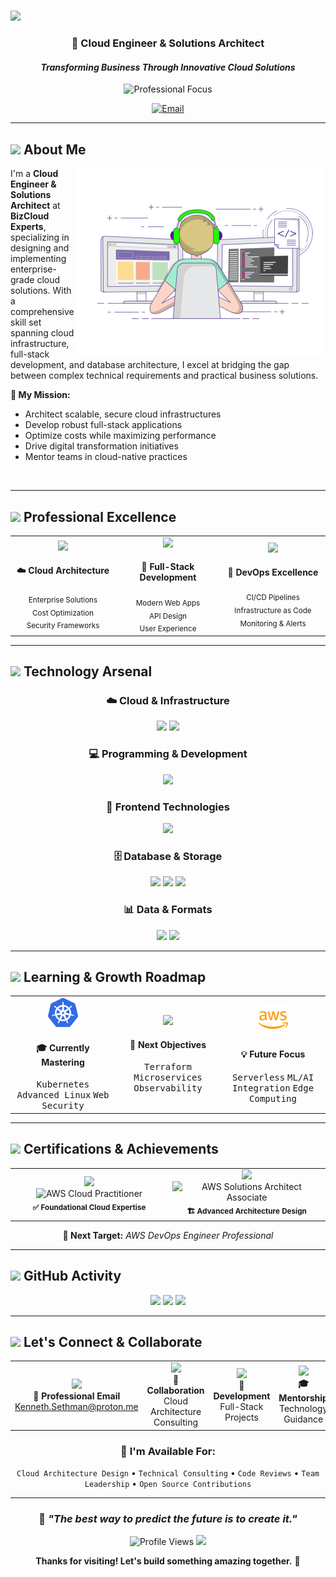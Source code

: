 # <div align="center">
  <img src="https://capsule-render.vercel.app/api?type=waving&color=gradient&customColorList=6,11,20&height=180&section=header&text=Kenneth%20Sethman&fontSize=42&fontColor=fff&animation=twinkling&fontAlignY=32"/>
</div>

<div align="center">
  
### 🚀 Cloud Engineer & Solutions Architect
#### *Transforming Business Through Innovative Cloud Solutions*

<p align="center">
  <img src="https://readme-typing-svg.herokuapp.com?font=JetBrains+Mono&weight=500&size=18&duration=3000&pause=1000&color=58A6FF&center=true&vCenter=true&multiline=true&width=800&height=100&lines=Enterprise+Cloud+Architecture+%7C+AWS+Solutions;Full-Stack+Development+%7C+Database+Optimization;DevOps+Automation+%7C+Security-First+Design;Scalable+Systems+%7C+Cost-Effective+Innovation" alt="Professional Focus" />
</p>

[![Email](https://img.shields.io/badge/📧_Get_In_Touch-Kenneth.Sethman@proton.me-blueviolet?style=for-the-badge&logo=protonmail&logoColor=white&labelColor=8B89CC)](mailto:Kenneth.Sethman@proton.me)

</div>

---

## <img src="https://media.giphy.com/media/iY8CRBdQXODJSCERIr/giphy.gif" width="35"> About Me

<img align="right" alt="Coding" width="400" src="https://raw.githubusercontent.com/devSouvik/devSouvik/master/gif3.gif">

I'm a **Cloud Engineer & Solutions Architect** at **BizCloud Experts**, specializing in designing and implementing enterprise-grade cloud solutions. With a comprehensive skill set spanning cloud infrastructure, full-stack development, and database architecture, I excel at bridging the gap between complex technical requirements and practical business solutions.

**🎯 My Mission:**
- Architect scalable, secure cloud infrastructures
- Develop robust full-stack applications  
- Optimize costs while maximizing performance
- Drive digital transformation initiatives
- Mentor teams in cloud-native practices

<br clear="right"/>

---

## <img src="https://media.giphy.com/media/WUlplcMpOCEmTGBtBW/giphy.gif" width="35"> Professional Excellence

<div align="center">

<table>
<tr>
<td width="33%" align="center">
  <img src="https://skillicons.dev/icons?i=aws" width="48"/>
  <h4>☁️ Cloud Architecture</h4>
  <sub>Enterprise Solutions<br/>Cost Optimization<br/>Security Frameworks</sub>
</td>
<td width="33%" align="center">
  <img src="https://skillicons.dev/icons?i=react" width="48"/>
  <h4>🚀 Full-Stack Development</h4>
  <sub>Modern Web Apps<br/>API Design<br/>User Experience</sub>
</td>
<td width="33%" align="center">
  <img src="https://skillicons.dev/icons?i=docker" width="48"/>
  <h4>🔧 DevOps Excellence</h4>
  <sub>CI/CD Pipelines<br/>Infrastructure as Code<br/>Monitoring & Alerts</sub>
</td>
</tr>
</table>

</div>

---

## <img src="https://media.giphy.com/media/QssGEmpkyEOhBCb7e1/giphy.gif" width="35"> Technology Arsenal

<div align="center">

### ☁️ Cloud & Infrastructure
<p>
  <img src="https://skillicons.dev/icons?i=aws,docker,nginx,linux" />
  <img src="https://img.shields.io/badge/Windows-0078D6?style=for-the-badge&logo=windows&logoColor=white" height="48"/>
</p>

### 💻 Programming & Development  
<p>
  <img src="https://skillicons.dev/icons?i=python,javascript,cpp,nodejs,php" />
</p>

### 🎨 Frontend Technologies
<p>
  <img src="https://skillicons.dev/icons?i=react,html,css,bootstrap" />
</p>

### 🗄️ Database & Storage
<p>
  <img src="https://skillicons.dev/icons?i=postgresql,mongodb" />
  <img src="https://img.shields.io/badge/SQL-4479A1?style=for-the-badge&logo=mysql&logoColor=white" height="48"/>
  <img src="https://img.shields.io/badge/MariaDB-003545?style=for-the-badge&logo=mariadb&logoColor=white" height="48"/>
</p>

### 📊 Data & Formats
<p>
  <img src="https://img.shields.io/badge/JSON-000000?style=for-the-badge&logo=json&logoColor=white" height="48"/>
  <img src="https://img.shields.io/badge/XML-FF6600?style=for-the-badge" height="48"/>
</p>

</div>

---

## <img src="https://media.giphy.com/media/VgCDAzcKvsR6OM0uWg/giphy.gif" width="35"> Learning & Growth Roadmap

<div align="center">

<table>
<tr>
<td width="33%" align="center">
  <img src="https://github.com/devicons/devicon/blob/master/icons/kubernetes/kubernetes-plain.svg" width="48"/>
  <h4>🎓 Currently Mastering</h4>
  <kbd>Kubernetes</kbd> <kbd>Advanced Linux</kbd> <kbd>Web Security</kbd>
</td>
<td width="33%" align="center">
  <img src="https://skillicons.dev/icons?i=terraform" width="48"/>
  <h4>🚀 Next Objectives</h4>
  <kbd>Terraform</kbd> <kbd>Microservices</kbd> <kbd>Observability</kbd>
</td>
<td width="33%" align="center">
  <img src="https://github.com/devicons/devicon/blob/master/icons/amazonwebservices/amazonwebservices-plain-wordmark.svg" width="48"/>
  <h4>💡 Future Focus</h4>
  <kbd>Serverless</kbd> <kbd>ML/AI Integration</kbd> <kbd>Edge Computing</kbd>
</td>
</tr>
</table>

</div>

---

## <img src="https://media.giphy.com/media/LnQjpWaON8nhr21vNW/giphy.gif" width="35"> Certifications & Achievements

<div align="center">

<table>
<tr>
<td align="center" width="50%">
  <img src="https://images.credly.com/size/150x150/images/00634f82-b07f-4bbd-a6bb-53de397fc3a6/image.png" width="100"/>
  <br>
  <img src="https://img.shields.io/badge/AWS%20Certified-Cloud%20Practitioner-FF9900?style=for-the-badge&logo=amazon-aws&logoColor=white" alt="AWS Cloud Practitioner"/>
  <br><sub><b>✅ Foundational Cloud Expertise</b></sub>
</td>
<td align="center" width="50%">
  <img src="https://images.credly.com/size/150x150/images/0e284c3f-5164-4b21-8660-0d84737941bc/image.png" width="100"/>
  <br>
  <img src="https://img.shields.io/badge/AWS%20Certified-Solutions%20Architect%20Associate-FF9900?style=for-the-badge&logo=amazon-aws&logoColor=white" alt="AWS Solutions Architect Associate"/>
  <br><sub><b>🏗️ Advanced Architecture Design</b></sub>
</td>
</tr>
</table>

**🎯 Next Target:** *AWS DevOps Engineer Professional*

</div>

---

## <img src="https://media.giphy.com/media/LnQjpWaON8nhr21vNW/giphy.gif" width="35"> GitHub Activity

<div align="center">

<img width="49%" src="https://github-readme-stats.vercel.app/api?username=saltine-dev&show_icons=true&theme=tokyonight&hide_border=true&bg_color=0D1117&title_color=79C0FF&icon_color=58A6FF&text_color=C9D1D9" />
<img width="49%" src="https://github-readme-streak-stats.herokuapp.com/?user=saltine-dev&theme=tokyonight&hide_border=true&background=0D1117&ring=79C0FF&fire=58A6FF&currStreakLabel=79C0FF" />

<img width="70%" src="https://github-readme-stats.vercel.app/api/top-langs/?username=saltine-dev&layout=compact&theme=tokyonight&hide_border=true&bg_color=0D1117&title_color=79C0FF&text_color=C9D1D9&langs_count=10" />

</div>

---

## <img src="https://media.giphy.com/media/LnQjpWaON8nhr21vNW/giphy.gif" width="35"> Let's Connect & Collaborate

<div align="center">

<table>
<tr>
<td align="center" width="25%">
  <img src="https://img.icons8.com/color/96/000000/email.png" width="64"/>
  <br><b>📧 Professional Email</b>
  <br><a href="mailto:Kenneth.Sethman@proton.me">Kenneth.Sethman@proton.me</a>
</td>
<td align="center" width="25%">
  <img src="https://img.icons8.com/color/96/000000/collaboration.png" width="64"/>
  <br><b>🤝 Collaboration</b>
  <br>Cloud Architecture Consulting
</td>
<td align="center" width="25%">
  <img src="https://img.icons8.com/color/96/000000/development-skill.png" width="64"/>
  <br><b>🚀 Development</b>
  <br>Full-Stack Projects
</td>
<td align="center" width="25%">
  <img src="https://img.icons8.com/color/96/000000/mentor.png" width="64"/>
  <br><b>🎓 Mentorship</b>
  <br>Technology Guidance
</td>
</tr>
</table>

### 💬 I'm Available For:
`Cloud Architecture Design` • `Technical Consulting` • `Code Reviews` • `Team Leadership` • `Open Source Contributions`

</div>

---

<div align="center">

### 💭 *"The best way to predict the future is to create it."*

<img src="https://komarev.com/ghpvc/?username=saltine-dev&color=79C0FF&style=for-the-badge&label=Profile+Views&labelColor=0D1117" alt="Profile Views"/>

<img src="https://capsule-render.vercel.app/api?type=waving&color=gradient&customColorList=6,11,20&height=100&section=footer"/>

**Thanks for visiting! Let's build something amazing together.** 🚀

</div>
